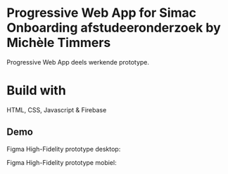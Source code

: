 # Progressive Web App for Simac Onboarding afstudeeronderzoek by Michèle Timmers

Progressive Web App deels werkende prototype.

# Build with
HTML, CSS, Javascript & Firebase 


## Demo

Figma High-Fidelity prototype desktop:

Figma High-Fidelity prototype mobiel:
